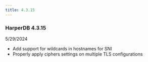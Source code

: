 ```yaml
---
title: 4.3.15
---
```


### HarperDB 4.3.15

5/29/2024

- Add support for wildcards in hostnames for SNI
- Properly apply ciphers settings on multiple TLS configurations
